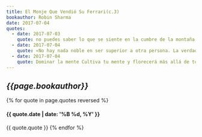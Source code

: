 ```yaml
---
title: El Monje Que Vendió Su Ferrari(c.3)
bookauthor: Robin Sharma
date: 2017-07-04
quotes:
  - date: 2017-07-03
    quote: no puedes saber lo que se siente en la cumbre de la montaña si antes no has visitado el más hondo de los valles. ¿Entiendes?
  - date: 2017-07-04
    quote: «No hay nada noble en ser superior a otra persona. La verdadera nobleza radica en ser superior a tu antiguo yo.»
  - date: 2017-07-04
    quote: Dominar la mente Cultiva tu mente y florecerá más allá de tus expectativas. La calidad de la vida viene determinada por la calidad de los pensamientos. No existen los errores, sólo las lecciones. Considerar los reveses como oportunidades de expansión personal y crecimiento espiritual • El Corazón de la Rosa • Pensamiento Opuesto • El Secreto del Lago El secreto de la felicidad es simple&#58; averigua qué es lo que te gusta hacer y dirige todas tus energías hacia ello. Haciendo esto, la abundancia iluminará tu vida y todos tus deseos se cumplirán sin esfuerzo.
---
```

## *{{page.bookauthor}}*

{% for quote in page.quotes reversed %}
#### {{ quote.date | date: '%B %d, %Y' }}
{{ quote.quote }}
{% endfor %}
